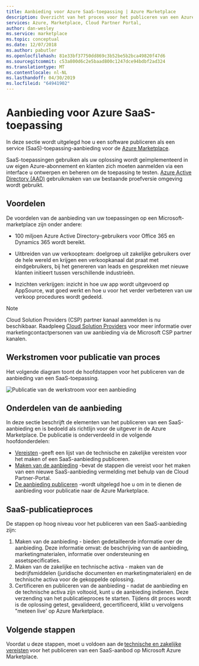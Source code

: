 ```yaml
---
title: Aanbieding voor Azure SaaS-toepassing | Azure Marketplace
description: Overzicht van het proces voor het publiceren van een Azure-SaaS-toepassing aanbieden op Azure Marketplace.
services: Azure, Marketplace, Cloud Partner Portal,
author: dan-wesley
ms.service: marketplace
ms.topic: conceptual
ms.date: 12/07/2018
ms.author: pabutler
ms.openlocfilehash: 81e33bf37750dd869c3b52be5b2bca49820f47d6
ms.sourcegitcommit: c53a800d6c2e5baad800c1247dce94bdbf2ad324
ms.translationtype: MT
ms.contentlocale: nl-NL
ms.lasthandoff: 04/30/2019
ms.locfileid: "64941902"
---
```

# <a name="azure-saas-application-offer"></a>Aanbieding voor Azure SaaS-toepassing

In deze sectie wordt uitgelegd hoe u een software publiceren als een service (SaaS)-toepassing-aanbieding voor de <a href="https://azuremarketplace.microsoft.com">Azure Marketplace</a>.

SaaS-toepassingen gebruiken als uw oplossing wordt geïmplementeerd in uw eigen Azure-abonnement en klanten zich moeten aanmelden via een interface u ontwerpen en beheren om de toepassing te testen. <a href="https://azure.microsoft.com/services/active-directory">Azure Active Directory (AAD)</a> gebruikmaken van uw bestaande proefversie omgeving wordt gebruikt.

## <a name="benefits"></a>Voordelen

De voordelen van de aanbieding van uw toepassingen op een Microsoft-marketplace zijn onder andere:

- 100 miljoen Azure Active Directory-gebruikers voor Office 365 en Dynamics 365 wordt bereikt.

- Uitbreiden van uw verkoopteam: doelgroep uit zakelijke gebruikers over de hele wereld en krijgen een verkoopkanaal dat praat met eindgebruikers, bij het genereren van leads en gesprekken met nieuwe klanten initieert tussen verschillende industrieën.

- Inzichten verkrijgen: inzicht in hoe uw app wordt uitgevoerd op AppSource, wat goed werkt en hoe u voor het verder verbeteren van uw verkoop procedures wordt gedeeld.
 
>[!Note]
>Cloud Solution Providers (CSP) partner kanaal aanmelden is nu beschikbaar.  Raadpleeg [Cloud Solution Providers](../../cloud-solution-providers.md) voor meer informatie over marketingcontactpersonen van uw aanbieding via de Microsoft CSP partner kanalen.

## <a name="publishing-process-workflow"></a>Werkstromen voor publicatie van proces 

Het volgende diagram toont de hoofdstappen voor het publiceren van de aanbieding van een SaaS-toepassing. 

![Publicatie van de werkstroom voor een aanbieding](./media/new-offer-process.png)

## <a name="offer-components"></a>Onderdelen van de aanbieding
 
In deze sectie beschrijft de elementen van het publiceren van een SaaS-aanbieding en is bedoeld als richtlijn voor de uitgever in de Azure Marketplace. De publicatie is onderverdeeld in de volgende hoofdonderdelen: 

- [Vereisten](./cpp-prerequisites.md) -geeft een lijst van de technische en zakelijke vereisten voor het maken of een SaaS-aanbieding publiceren. 
- [Maken van de aanbieding](./cpp-create-offer.md) -bevat de stappen die vereist voor het maken van een nieuwe SaaS-aanbieding vermelding met behulp van de Cloud Partner-Portal. 
- [De aanbieding publiceren](./cpp-publish-offer.md) -wordt uitgelegd hoe u om in te dienen de aanbieding voor publicatie naar de Azure Marketplace. 

## <a name="saas-publishing-process"></a>SaaS-publicatieproces 

De stappen op hoog niveau voor het publiceren van een SaaS-aanbieding zijn:
 
1. Maken van de aanbieding - bieden gedetailleerde informatie over de aanbieding. Deze informatie omvat: de beschrijving van de aanbieding, marketingmaterialen, informatie over ondersteuning en assetspecificaties. 
2. Maken van de zakelijke en technische activa - maken van de bedrijfsmiddelen (juridische documenten en marketingmaterialen) en de technische activa voor de gekoppelde oplossing. 
3. Certificeren en publiceren van de aanbieding - nadat de aanbieding en de technische activa zijn voltooid, kunt u de aanbieding indienen. Deze verzending van het publicatieproces te starten. Tijdens dit proces wordt is de oplossing getest, gevalideerd, gecertificeerd, klikt u vervolgens "meteen live' op Azure Marketplace.

## <a name="next-steps"></a>Volgende stappen

Voordat u deze stappen, moet u voldoen aan de [technische en zakelijke vereisten](./cpp-prerequisites.md) voor het publiceren van een SaaS-aanbod op Microsoft Azure Marketplace. 
 
